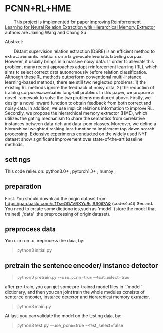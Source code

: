 # PCNN+RL+HME

&emsp;&emsp;This project is implemented for paper [Improving Reinforcement Learning for Neural Relation Extraction with Hierarchical Memory Extractor](https://arxiv.org/pdf/2010.14255.pdf) authors are Jianing Wang and Chong Su

Abstract:

&emsp;&emsp;Distant supervision relation extraction (DSRE) is an efficient method to extract semantic relations on a large-scale heuristic labeling corpus. However, it usually brings in a massive noisy data. In order to alleviate this problem, many recent approaches adopt reinforcement learning (RL), which aims to select correct data autonomously before relation classification. Although these RL methods outperform conventional multi-instance learning-based methods, there are still two neglected problems: 1) the existing RL methods ignore the feedback of noisy data, 2) the reduction of training corpus exacerbates long-tail problem. In this paper, we propose a novel framework to solve the two problems mentioned above. Firstly, we design a novel reward function to obtain feedback from both correct and noisy data. In addition, we use implicit relations information to improve RL. Secondly, we propose the hierarchical memory extractor (HME), which utilizes the gating mechanism to share the semantics from correlative instances between data-rich and data-poor classes. Moreover, we define a hierarchical weighted ranking loss function to implement top-down search processing. Extensive experiments conducted on the widely used NYT dataset show significant improvement over state-of-the-art baseline methods.

## settings

This code relies on: python3.0+ ; pytorch1.0+ ; numpy ; 

## preparation

First. You should download the origin dataset from https://pan.baidu.com/s/1TseODAVBXYuRqlBS0jl7AQ (code:6u4i)
Second. You need to create some dictionaries,such as 'model' (store the model that trained) ,'data' (the preprocessing of origin dataset).

## preprocess data

You can run to preprocess the data, by:

> python3 initial.py

## pretrain the sentence encoder/ instance detector

> python3 pretrain.py --use_pcnn=true --test_select=true

after pre-train, you can get some pre-trained model files in './model' dictionary, and then you can joint train the whole modules consists of sentence encoder, instance detector and hierarchical memory extractor.

> python3 main.py

At last, you can validate the model on the testing data, by:

> python3 test.py --use_pcnn=true --test_select=false


